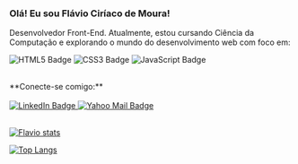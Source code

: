 ### Olá!  Eu sou Flávio Ciríaco de Moura!

Desenvolvedor Front-End. Atualmente, estou cursando Ciência da Computação e explorando o mundo do desenvolvimento web com foco em:
<br>

<p align="left">
<img src="https://img.shields.io/badge/HTML5-E34F26?style=for-the-badge&logo=html5&logoColor=white" alt="HTML5 Badge"/>
<img src="https://img.shields.io/badge/CSS3-1572B6?style=for-the-badge&logo=css3&logoColor=white" alt="CSS3 Badge"/>
<img src="https://img.shields.io/badge/JavaScript-F7DF1E?style=for-the-badge&logo=javascript&logoColor=black" alt="JavaScript Badge"/>
</p>

<br>
**Conecte-se comigo:**
<br>
<br>

<a href="[SEU_LINK_DO_LINKEDIN](https://www.linkedin.com/in/flaviociriaco/)" target="_blank" rel="noopener noreferrer">
  <img src="https://img.shields.io/badge/LinkedIn-blue?style=for-the-badge&logo=linkedin&logoColor=white" alt="LinkedIn Badge">
</a>

<a href="mailto:flaviociriaco@yahoo.com" target="_blank" rel="noopener noreferrer">
  <img src="https://img.shields.io/badge/Yahoo_Mail-purple?style=for-the-badge&logo=yahoo&logoColor=white" alt="Yahoo Mail Badge">
</a>

<br>


<br>

  [![Flavio stats](https://github-readme-stats.vercel.app/api?username=flaviociriaco)](https://github.com/anuraghazra/github-readme-stats)
  
  [![Top Langs](https://github-readme-stats.vercel.app/api/top-langs/?username=flaviociriaco)](https://github.com/anuraghazra/github-readme-stats)
